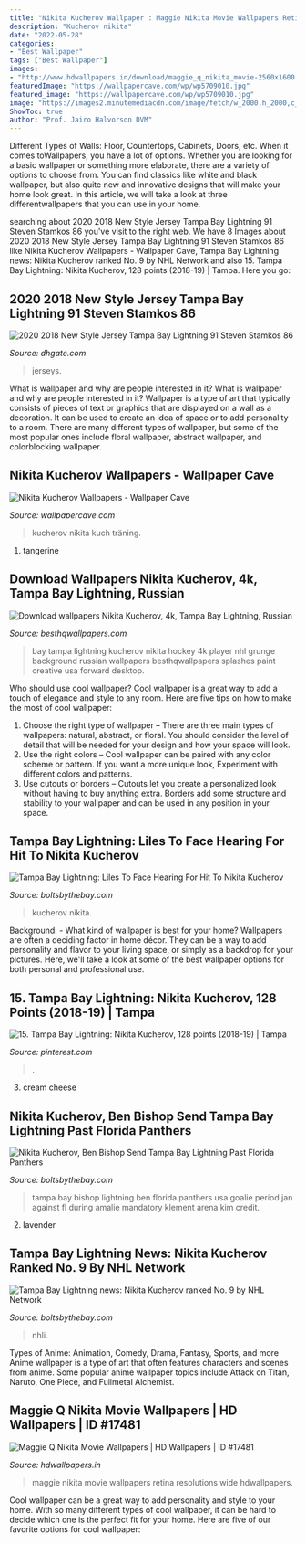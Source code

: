 ```yaml
---
title: "Nikita Kucherov Wallpaper : Maggie Nikita Movie Wallpapers Retina Resolutions Wide Hdwallpapers"
description: "Kucherov nikita"
date: "2022-05-28"
categories:
- "Best Wallpaper"
tags: ["Best Wallpaper"]
images:
- "http://www.hdwallpapers.in/download/maggie_q_nikita_movie-2560x1600.jpg"
featuredImage: "https://wallpapercave.com/wp/wp5709010.jpg"
featured_image: "https://wallpapercave.com/wp/wp5709010.jpg"
image: "https://images2.minutemediacdn.com/image/fetch/w_2000,h_2000,c_fit/https://boltsbythebay.com/files/2016/03/nikita-kucherov-nhl-montreal-canadiens-tampa-bay-lightning.jpg"
ShowToc: true
author: "Prof. Jairo Halvorson DVM"
---
```



Different Types of Walls: Floor, Countertops, Cabinets, Doors, etc.
When it comes toWallpapers, you have a lot of options. Whether you are looking for a basic wallpaper or something more elaborate, there are a variety of options to choose from. You can find classics like white and black wallpaper, but also quite new and innovative designs that will make your home look great. In this article, we will take a look at three differentwallpapers that you can use in your home.

	

		
searching about 2020 2018 New Style Jersey Tampa Bay Lightning 91 Steven Stamkos 86 you've visit to the right web. We have 8 Images about 2020 2018 New Style Jersey Tampa Bay Lightning 91 Steven Stamkos 86 like Nikita Kucherov Wallpapers - Wallpaper Cave, Tampa Bay Lightning news: Nikita Kucherov ranked No. 9 by NHL Network and also 15. Tampa Bay Lightning: Nikita Kucherov, 128 points (2018-19) | Tampa. Here you go:
		
    
## 2020 2018 New Style Jersey Tampa Bay Lightning 91 Steven Stamkos 86

<img loading=lazy src="https://www.dhresource.com/0x0/f2/albu/g7/M01/FF/E5/rBVaSVt744uABCWtAAOc64Wtnzo454.jpg" onerror="this.onerror=null;this.src='https://tse4.mm.bing.net/th?id=OIP.owGIkj78L2G8O_25TPOlwwHaGN&amp;pid=15.1';" alt="2020 2018 New Style Jersey Tampa Bay Lightning 91 Steven Stamkos 86">

_Source: dhgate.com_

>jerseys. 

	

What is wallpaper and why are people interested in it?
What is wallpaper and why are people interested in it?
Wallpaper is a type of art that typically consists of pieces of text or graphics that are displayed on a wall as a decoration. It can be used to create an idea of space or to add personality to a room. There are many different types of wallpaper, but some of the most popular ones include floral wallpaper, abstract wallpaper, and colorblocking wallpaper.

    
## Nikita Kucherov Wallpapers - Wallpaper Cave

<img loading=lazy src="https://wallpapercave.com/wp/wp5709010.jpg" onerror="this.onerror=null;this.src='https://tse2.mm.bing.net/th?id=OIP.EKBrUOYA43zlE_iVSq10CwHaE8&amp;pid=15.1';" alt="Nikita Kucherov Wallpapers - Wallpaper Cave">

_Source: wallpapercave.com_

>kucherov nikita kuch träning. 

	

1. tangerine 

    
## Download Wallpapers Nikita Kucherov, 4k, Tampa Bay Lightning, Russian

<img loading=lazy src="https://besthqwallpapers.com/img/original/54268/nikita-kucherov-4k-tampa-bay-lightning-russian-hockey-player-grunge-art.jpg" onerror="this.onerror=null;this.src='https://tse2.mm.bing.net/th?id=OIP.rQ5IGhqbrQtybea4byn2WgHaEo&amp;pid=15.1';" alt="Download wallpapers Nikita Kucherov, 4k, Tampa Bay Lightning, Russian">

_Source: besthqwallpapers.com_

>bay tampa lightning kucherov nikita hockey 4k player nhl grunge background russian wallpapers besthqwallpapers splashes paint creative usa forward desktop. 

	

Who should use cool wallpaper?
Cool wallpaper is a great way to add a touch of elegance and style to any room. Here are five tips on how to make the most of cool wallpaper: 
1) Choose the right type of wallpaper – There are three main types of wallpapers: natural, abstract, or floral. You should consider the level of detail that will be needed for your design and how your space will look. 
2) Use the right colors – Cool wallpaper can be paired with any color scheme or pattern. If you want a more unique look, Experiment with different colors and patterns. 
3) Use cutouts or borders – Cutouts let you create a personalized look without having to buy anything extra. Borders add some structure and stability to your wallpaper and can be used in any position in your space.

    
## Tampa Bay Lightning: Liles To Face Hearing For Hit To Nikita Kucherov

<img loading=lazy src="https://images2.minutemediacdn.com/image/fetch/w_2000,h_2000,c_fit/https://boltsbythebay.com/files/2016/03/nikita-kucherov-nhl-montreal-canadiens-tampa-bay-lightning.jpg" onerror="this.onerror=null;this.src='https://tse3.mm.bing.net/th?id=OIP.Y4nAO8n15k-uLHMNffGKCQHaGE&amp;pid=15.1';" alt="Tampa Bay Lightning: Liles To Face Hearing For Hit To Nikita Kucherov">

_Source: boltsbythebay.com_

>kucherov nikita. 

	

Background: - What kind of wallpaper is best for your home?
Wallpapers are often a deciding factor in home décor. They can be a way to add personality and flavor to your living space, or simply as a backdrop for your pictures. Here, we'll take a look at some of the best wallpaper options for both personal and professional use.

    
## 15. Tampa Bay Lightning: Nikita Kucherov, 128 Points (2018-19) | Tampa

<img loading=lazy src="https://i.pinimg.com/originals/db/29/77/db29776d3bd308bb713cf10b7469f466.jpg" onerror="this.onerror=null;this.src='https://tse4.mm.bing.net/th?id=OIP.d0Bt42X27A_GimFQYmgHeAHaHa&amp;pid=15.1';" alt="15. Tampa Bay Lightning: Nikita Kucherov, 128 points (2018-19) | Tampa">

_Source: pinterest.com_

>. 

	

3. cream cheese 

    
## Nikita Kucherov, Ben Bishop Send Tampa Bay Lightning Past Florida Panthers

<img loading=lazy src="https://images2.minutemediacdn.com/image/fetch/w_850,h_560,c_fill,g_auto,f_auto/https://boltsbythebay.com/files/2016/01/ben-bishop-nhl-florida-panthers-tampa-bay-lightning-590x900.jpg" onerror="this.onerror=null;this.src='https://tse1.mm.bing.net/th?id=OIP.oTcgqoMpAjp0fAfIS9yK-AHaE4&amp;pid=15.1';" alt="Nikita Kucherov, Ben Bishop Send Tampa Bay Lightning Past Florida Panthers">

_Source: boltsbythebay.com_

>tampa bay bishop lightning ben florida panthers usa goalie period jan against fl during amalie mandatory klement arena kim credit. 

	

2. lavender 

    
## Tampa Bay Lightning News: Nikita Kucherov Ranked No. 9 By NHL Network

<img loading=lazy src="https://images2.minutemediacdn.com/image/fetch/w_850,h_560,c_fill,g_auto,f_auto/https://boltsbythebay.com/wp-content/uploads/getty-images/2017/07/666076240-tampa-bay-lightning-v-toronto-maple-leafs.jpg-850x560.jpg" onerror="this.onerror=null;this.src='https://tse3.mm.bing.net/th?id=OIP.VA_4BoBeC7ATUHNvUbbr-AHaE4&amp;pid=15.1';" alt="Tampa Bay Lightning news: Nikita Kucherov ranked No. 9 by NHL Network">

_Source: boltsbythebay.com_

>nhli. 

	

Types of Anime: Animation, Comedy, Drama, Fantasy, Sports, and more
Anime wallpaper is a type of art that often features characters and scenes from anime. Some popular anime wallpaper topics include Attack on Titan, Naruto, One Piece, and Fullmetal Alchemist.

    
## Maggie Q Nikita Movie Wallpapers | HD Wallpapers | ID #17481

<img loading=lazy src="http://www.hdwallpapers.in/download/maggie_q_nikita_movie-2560x1600.jpg" onerror="this.onerror=null;this.src='https://tse2.mm.bing.net/th?id=OIP.4FTVoSYPmSZ_mMT4r3r0LAHaEo&amp;pid=15.1';" alt="Maggie Q Nikita Movie Wallpapers | HD Wallpapers | ID #17481">

_Source: hdwallpapers.in_

>maggie nikita movie wallpapers retina resolutions wide hdwallpapers. 

	

Cool wallpaper can be a great way to add personality and style to your home. With so many different types of cool wallpaper, it can be hard to decide which one is the perfect fit for your home. Here are five of our favorite options for cool wallpaper: 

